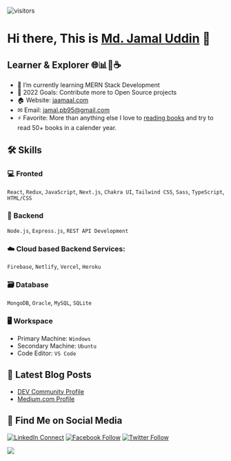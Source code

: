 ![visitors](https://visitor-badge.laobi.icu/badge?page_id=jaamaal95)

# Hi there, This is [Md. Jamal Uddin](https://jaamaal.com) 👋

## Learner & Explorer 🌐📊📱☕️

- 🌱 I’m currently learning MERN Stack Development
- 🥅 2022 Goals: Contribute more to Open Source projects
- 🏠 Website: [jaamaal.com](https://jaamaal.com/)
- ✉ Email: [jamal.pb95@gmail.com](mailto:jamal.pb95@gmail.com)
- ⚡ Favorite: More than anything else I love to [reading books](https://goodreads.com/jaamaal95) and try to read 50+ books in a calender year.

## 🛠️ Skills

### 💻 Fronted
`React`, `Redux`, `JavaScript`, `Next.js`, `Chakra UI`, `Tailwind CSS`, `Sass`, `TypeScript`, `HTML/CSS`

### 🧮 Backend
`Node.js`, `Express.js`, `REST API Development`

### ☁️ Cloud based Backend Services:
`Firebase`, `Netlify`, `Vercel`, `Heroku`

### 🗃️ Database
`MongoDB`, `Oracle`, `MySQL`, `SQLite`

### 🖥️ Workspace
- Primary Machine: `Windows`
- Secondary Machine: `Ubuntu`
- Code Editor: `VS Code`

## 📕 Latest Blog Posts

- [DEV Community Profile](https://dev.to/jaamaal95)
- [Medium.com Profile](https://jaamaal95.medium.com)

## 🔄 Find Me on Social Media

[![LinkedIn Connect](https://img.shields.io/badge/%20-Connect-black?color=14171A&labelColor=212121&logo=linkedin&logoColor=fffff0)](https://www.linkedin.com/in/jaamaal/)
[![Facebook Follow](https://img.shields.io/badge/%20-Connect-black?color=14171A&labelColor=1976d2&logo=facebook&logoColor=ffffff)](https://www.facebook.com/jaamaal95/)
[![Twitter Follow](https://img.shields.io/twitter/follow/jaamaal95?label=Follow&style=social)](https://twitter.com/jaamaal95)


<img src="https://github-readme-stats.vercel.app/api?username=jaamaal95&count_private=true&include_all_commits=true&show_icons=true&theme=gotham&line_height=27&hide_border=true">
